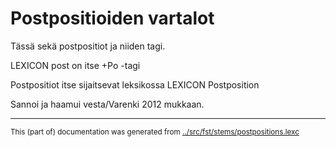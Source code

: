 # Postpositioiden vartalot

Tässä sekä postpositiot ja niiden tagi.

 LEXICON post   on itse +Po -tagi

 Postpositiot itse sijaitsevat leksikossa LEXICON Postposition 

Sannoi ja haamui vesta/Varenki 2012 mukkaan.





* * *
<small>This (part of) documentation was generated from [../src/fst/stems/postpositions.lexc](http://github.com/giellalt/lang-fkv/blob/main/../src/fst/stems/postpositions.lexc)</small>